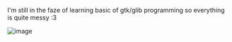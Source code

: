 I'm still in the faze of learning basic of gtk/glib programming so everything is quite messy :3

![image](https://github.com/Tail-R/hard_coding_gtk_bar_example/assets/132870183/ac7c25bb-b3c3-45cf-94a5-2e01ea941424)
